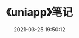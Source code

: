 ---
pageComponent:
name: Catalogue
data:
path: 《uniapp》
title: 《uniapp》笔记
date: 2021-03-25 19:50:12
permalink: /note/uniapp/
article: false
comment: false
editLink: false
author:
name: xugaoyi
link: https://github.com/xugaoyi
---